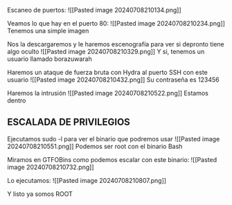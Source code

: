 Escaneo de puertos:
![[Pasted image 20240708210134.png]]

Veamos lo que hay en el puerto 80:
![[Pasted image 20240708210234.png]]
Tenemos una simple imagen

Nos la descargaremos y le haremos escenografía para ver si depronto tiene algo oculto
![[Pasted image 20240708210329.png]]
Y si, tenemos un usuario llamado borazuwarah

Haremos un ataque de fuerza bruta con Hydra al puerto SSH con este usuario
![[Pasted image 20240708210432.png]]
Su contraseña es 123456

Haremos la intrusión 
![[Pasted image 20240708210522.png]]
Estamos dentro

## ESCALADA DE PRIVILEGIOS

Ejecutamos sudo -l para ver el binario que podremos usar 
![[Pasted image 20240708210551.png]]
Podemos ser root con el binario Bash

Miramos en GTFOBins como podemos escalar con este binario:
![[Pasted image 20240708210732.png]]

Lo ejecutamos:
![[Pasted image 20240708210807.png]]

Y listo ya somos ROOT

